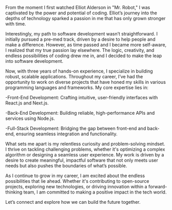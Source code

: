 From the moment I first watched Elliot Alderson in "Mr. Robot," I was captivated by the power and potential of coding. Elliot’s journey into the depths of technology sparked a passion in me that has only grown stronger with time.

Interestingly, my path to software development wasn’t straightforward. I initially pursued a pre-med track, driven by a desire to help people and make a difference. However, as time passed and I became more self-aware, I realized that my true passion lay elsewhere. The logic, creativity, and endless possibilities of coding drew me in, and I decided to make the leap into software development.

Now, with three years of hands-on experience, I specialize in building robust, scalable applications. Throughout my career, I’ve had the opportunity to work on diverse projects that have honed my skills in various programming languages and frameworks. My core expertise lies in:

-Front-End Development: Crafting intuitive, user-friendly interfaces with React.js and Next.js.

-Back-End Development: Building reliable, high-performance APIs and services using Node.js.

-Full-Stack Development: Bridging the gap between front-end and back-end, ensuring seamless integration and functionality.

What sets me apart is my relentless curiosity and problem-solving mindset. I thrive on tackling challenging problems, whether it's optimizing a complex algorithm or designing a seamless user experience. My work is driven by a desire to create meaningful, impactful software that not only meets user needs but also pushes the boundaries of what’s possible.

As I continue to grow in my career, I am excited about the endless possibilities that lie ahead. Whether it's contributing to open-source projects, exploring new technologies, or driving innovation within a forward-thinking team, I am committed to making a positive impact in the tech world.

Let’s connect and explore how we can build the future together.
